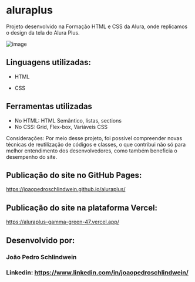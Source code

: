 # aluraplus
Projeto desenvolvido na Formação HTML e CSS da Alura, onde replicamos o design da tela do Alura Plus.

![image](https://github.com/user-attachments/assets/2a00a8aa-7508-4d34-ac32-d33baafd4407)

## Linguagens utilizadas:

* HTML

* CSS

## Ferramentas utilizadas

* No HTML: HTML Semântico, listas, sections 
* No CSS: Grid, Flex-box, Variáveis CSS

Considerações: Por meio desse projeto, foi possível compreender novas técnicas de reutilização de códigos e classes, o que contribui não só para melhor entendimento dos desenvolvedores, como também beneficia o desempenho do site.

## Publicação do site no GitHub Pages:
https://joaopedroschlindwein.github.io/aluraplus/

## Publicação do site na plataforma Vercel:
https://aluraplus-gamma-green-47.vercel.app/

## Desenvolvido por:

### João Pedro Schlindwein

### Linkedin: https://www.linkedin.com/in/joaopedroschlindwein/
